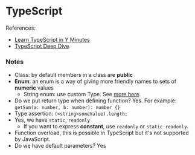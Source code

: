 # TypeScript

References:

* [Learn TypeScript in Y Minutes](https://learnxinyminutes.com/docs/typescript/)
* [TypeScript Deep Dive](https://www.gitbook.com/book/basarat/typescript/details)

### Notes

* Class: by default members in a class are **public**
* **Enum**: an enum is a way of giving more friendly names to sets of **numeric** values
  * String enum: use custom Type. See [more here](https://basarat.gitbooks.io/typescript/content/docs/types/literal-types.html).
* Do we put return type when defining function? Yes. For example: `getSum(a: number, b: number): number {}`
* Type assertion: `(<string>someValue).length;`
* Yes, we have `static`, `readonly`
  * If you want to express **constant**, use `readonly` or `static readonly`.
* Function overload, this is possible in TypeScript but it's not supported by JavaScript.
* Do we have default parameters? Yes



